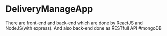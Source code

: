 # DeliveryManageApp
There are front-end  and back-end which are done by ReactJS and NodeJS(with express). And also back-end done as RESTfull  API
#mongoDB

